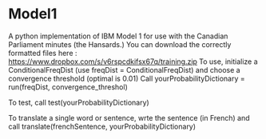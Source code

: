 Model1
======

A python implementation of IBM Model 1 for use with the Canadian Parliament minutes (the Hansards.) You can download the correctly formatted files here : https://www.dropbox.com/s/v6rspcdkifsx67q/training.zip
To use, initialize a ConditionalFreqDist (use freqDist = ConditionalFreqDist) and choose a convergence threshold (optimal is 0.01)
Call yourProbabilityDictionary = run(freqDist, convergence_threshol)

To test, call test(yourProbabilityDictionary)

To translate a single word or sentence, wrte the sentence (in French) and call translate(frenchSentence, yourProbabilityDictionary)
